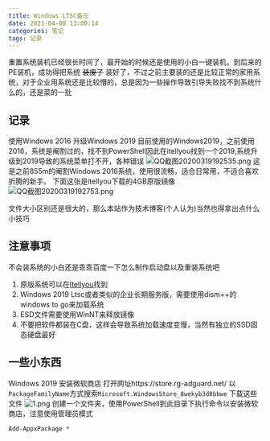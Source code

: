 ```yaml
---
title: Windows LTSC备忘
date: 2021-04-08 13:00:14
categories: 笔记
tags: 记录
---
```


重置系统装机已经很长时间了，最开始的时候还是使用的小白一键装机，到后来的PE装机，成功得把系统 ~~装废了~~ 装好了，不过之前主要装的还是比较正常的家用系统，对于企业用系统还是比较懵的，总是因为一些操作导致引导失败找不到系统什么的，还是菜的一批

## 记录

使用Windows 2016 升级Windows 2019
目前使用的Windows2019，之前使用2016，系统是阉割过的，找不到PowerShell因此在itellyou找到一个2019,系统升级到2019导致的系统菜单打不开，各种错误
![QQ截图20200319192535.png](https://i.loli.net/2020/03/19/JmrhVoYAnkI1SR5.png)
这是之前855m的阉割Windows 2016系统，使用很流畅，适合日常用，不适合喜欢折腾的新手。
下面这张是itellyou下载的4GB原版镜像
![QQ截图20200319192753.png](https://i.loli.net/2020/03/19/tLSG7a1d9NjyFpM.png)

文件大小区别还是很大的，那么本站作为技术博客(个人认为)当然也得拿出点什么小技巧

## 注意事项

不会装系统的小白还是乖乖百度一下怎么制作启动盘以及重装系统吧

1. 原版系统可以在[Itellyou](https://msdn.itellyou.cn/)找到
2. Windows 2019 Ltsc或者类似的企业长期服务版，需要使用dism++的windows to go来加载系统
3. ESD文件需要使用WinNT来释放镜像
4. 不要把软件都装在C盘，这样会导致系统加载速度变慢，当然有独立的SSD固态硬盘最好

## 一些小东西

Windows 2019 安装微软商店
打开网址https://store.rg-adguard.net/ 
以`PackageFamilyName`方式搜索`Microsoft.WindowsStore_8wekyb3d8bbwe`
下载这些文件
![1.png](https://i.loli.net/2020/03/19/ysklPmQYGHfOoe8.png)
创建一个文件夹，使用PowerShell到此目录下执行命令以安装微软商店，注意使用管理员模式

```
Add-AppxPackage *
```


